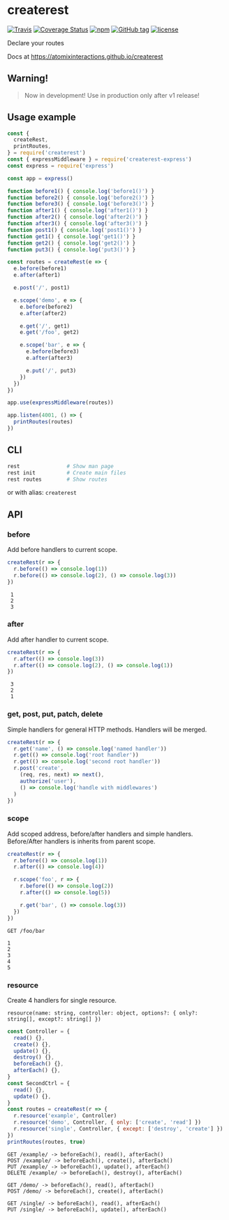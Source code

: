 # createrest

[![Travis](https://img.shields.io/travis/atomixinteractions/createrest.svg)](https://travis-ci.org/atomixinteractions/createrest)
[![Coverage Status](https://coveralls.io/repos/github/atomixinteractions/createrest/badge.svg?branch=master)](https://coveralls.io/github/atomixinteractions/createrest?branch=master)
[![npm](https://img.shields.io/npm/v/createrest.svg)](https://npmjs.com/createrest)
[![GitHub tag](https://img.shields.io/github/tag/atomixinteractions/createrest.svg)](https://github.com/atomixinteractions/createrest)
[![license](https://img.shields.io/github/license/atomixinteractions/createrest.svg)](https://github.com/atomixinteractions/createrest)


Declare your routes

Docs at https://atomixinteractions.github.io/createrest


## Warning!

> Now in development! Use in production only after v1 release!


## Usage example

```js
const {
  createRest,
  printRoutes,
} = require('createrest')
const { expressMiddleware } = require('createrest-express')
const express = require('express')

const app = express()

function before1() { console.log('before1()') }
function before2() { console.log('before2()') }
function before3() { console.log('before3()') }
function after1() { console.log('after1()') }
function after2() { console.log('after2()') }
function after3() { console.log('after3()') }
function post1() { console.log('post1()') }
function get1() { console.log('get1()') }
function get2() { console.log('get2()') }
function put3() { console.log('put3()') }

const routes = createRest(e => {
  e.before(before1)
  e.after(after1)

  e.post('/', post1)

  e.scope('demo', e => {
    e.before(before2)
    e.after(after2)

    e.get('/', get1)
    e.get('/foo', get2)

    e.scope('bar', e => {
      e.before(before3)
      e.after(after3)

      e.put('/', put3)
    })
  })
})

app.use(expressMiddleware(routes))

app.listen(4001, () => {
  printRoutes(routes)
})
```


## CLI

```bash
rest               # Show man page
rest init          # Create main files
rest routes        # Show routes
```

or with alias: `createrest`

## API

### before

Add before handlers to current scope.

```js
createRest(r => {
  r.before(() => console.log(1))
  r.before(() => console.log(2), () => console.log(3))
})
```

```
 1
 2
 3
```

### after

Add after handler to current scope.

```js
createRest(r => {
  r.after(() => console.log(3))
  r.after(() => console.log(2), () => console.log(1))
})
```

```
 3
 2
 1
```

### get, post, put, patch, delete

Simple handlers for general HTTP methods. Handlers will be merged.

```js
createRest(r => {
  r.get('name', () => console.log('named handler'))
  r.get(() => console.log('root handler'))
  r.get(() => console.log('second root handler'))
  r.post('create',
    (req, res, next) => next(),
    authorize('user'),
    () => console.log('handle with middlewares')
  )
})
```

### scope

Add scoped address, before/after handlers and simple handlers.
Before/After handlers is inherits from parent scope.

```js
createRest(r => {
  r.before(() => console.log(1))
  r.after(() => console.log(4))

  r.scope('foo', r => {
    r.before(() => console.log(2))
    r.after(() => console.log(5))

    r.get('bar', () => console.log(3))
  })
})
```

```
GET /foo/bar

1
2
3
4
5
```

### resource

Create 4 handlers for single resource.

```
resource(name: string, controller: object, options?: { only?: string[], except?: string[] })
```

```js
const Controller = {
  read() {},
  create() {},
  update() {},
  destroy() {},
  beforeEach() {},
  afterEach() {},
}
const SecondCtrl = {
  read() {},
  update() {},
}
const routes = createRest(r => {
  r.resource('example', Controller)
  r.resource('demo', Controller, { only: ['create', 'read'] })
  r.resource('single', Controller, { except: ['destroy', 'create'] })
})
printRoutes(routes, true)
```

```
GET /example/ -> beforeEach(), read(), afterEach()
POST /example/ -> beforeEach(), create(), afterEach()
PUT /example/ -> beforeEach(), update(), afterEach()
DELETE /example/ -> beforeEach(), destroy(), afterEach()

GET /demo/ -> beforeEach(), read(), afterEach()
POST /demo/ -> beforeEach(), create(), afterEach()

GET /single/ -> beforeEach(), read(), afterEach()
PUT /single/ -> beforeEach(), update(), afterEach()
```
